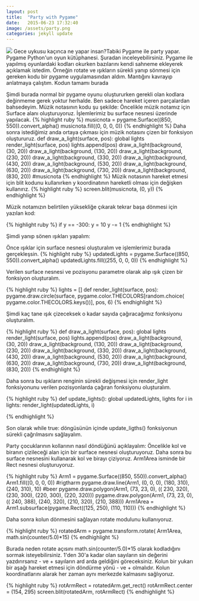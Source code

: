 ```yaml
---
layout: post
title:  "Party with Pygame"
date:   2015-06-23 17:32:40
image: /assets/party.png
categories: jekyll update
---
```

<img src="{{ page.image }}">
Gece uykusu kaçınca ne yapar insan?Tabiki Pygame ile party yapar. Pygame Python'un oyun kütüphanesi. Şuradan inceleyebilirsiniz. Pygame ile yapılmış oyunlardaki kodları okurken bazılarını kendi sahneme ekleyerek açıklamak istedim. Örneğin rotate ve ışıkların sürekli yanıp sönmesi için gereken kodu bir pygame uygulamasından aldım. Mantığını kavrayıp anlatmaya çalıştım. Kodun tamamı burada

Şimdi burada normal bir pygame oyunu oluştururken gerekli olan kodlara değinmeme gerek yoktur herhalde. Ben sadece hareket içeren parçalardan bahsedeyim. Müzik notasının kodu şu şekilde: Öncelikle müzik notamız için Surface alanı oluşturuyoruz. İşlemlerimiz bu surface nesnesi üzerinde yapılacak.
{% highlight ruby %}
musicnota = pygame.Surface((850, 550)).convert_alpha()
musicnota.fill((0, 0, 0, 0))
{% endhighlight %}
Daha sonra istediğimiz anda ortaya çıkması için müzik notasını çizen bir fonksiyon oluştururuz.
def draw_a_light(surface, pos):
	global lights
	render_light(surface, pos)
	lights.append(pos)
draw_a_light(background, (30, 20))
draw_a_light(background, (130, 20))
draw_a_light(background, (230, 20))
draw_a_light(background, (330, 20))
draw_a_light(background, (430, 20))
draw_a_light(background, (530, 20))
draw_a_light(background, (630, 20))
draw_a_light(background, (730, 20))
draw_a_light(background, (830, 20))
#musicnota
{% endhighlight %}
Müzik notasının hareket etmesi için blit kodunu kullanırken y koordinatının hareketli olması için değişken kullanırız.
{% highlight ruby %}
 screen.blit(musicnota, (0, y))
{% endhighlight %}

Müzik notamızın belirtilen yüksekliğe çıkarak tekrar başa dönmesi için yazılan kod:

{% highlight ruby %}
if y == -300:
	y = 10
	y -= 1
{% endhighlight %}

Şimdi yanıp sönen ışıkları yapalım:

Önce ışıklar için surface nesnesi oluşturalım ve işlemlerimiz burada gerçekleşsin.
{% highlight ruby %}
updatedLights = pygame.Surface((850, 550)).convert_alpha()
updatedLights.fill((255, 0, 0, 0))
{% endhighlight %}

Verilen surface nesnesi ve pozisyonu parametre olarak alıp ışık çizen bir fonksiyon oluşturalım.

{% highlight ruby %}
lights = []
def render_light(surface, pos):
	pygame.draw.circle(surface, pygame.color.THECOLORS[random.choice(
	pygame.color.THECOLORS.keys())], pos, 6)
{% endhighlight %}

Şimdi kaç tane ışık çizeceksek o kadar sayıda çağıracağımız fonksiyonu oluşturalım.

{% highlight ruby %}
def draw_a_light(surface, pos):
	global lights
	render_light(surface, pos)
	lights.append(pos)
draw_a_light(background, (30, 20))
draw_a_light(background, (130, 20))
draw_a_light(background, (230, 20))
draw_a_light(background, (330, 20))
draw_a_light(background, (430, 20))
draw_a_light(background, (530, 20))
draw_a_light(background, (630, 20))
draw_a_light(background, (730, 20))
draw_a_light(background, (830, 20))
{% endhighlight %}

Daha sonra bu ışıkların renginin sürekli değişmesi için render_light fonksiyonunu verilen pozisyonlarda çağıran fonksiyonu oluşturalım.

{% highlight ruby %}
def update_lights():
	global updatedLights, lights
	for i in lights:
		render_light(updatedLights, i)

{% endhighlight %}

Son olarak while true: döngüsünün içinde update_ligths() fonksiyonun sürekli çağrılmasını sağlayalım.

Party çocuklarının kollarının nasıl döndüğünü açıklayalım: Öncelikle kol ve biranın çizileceği alan için bir surface nesnesi oluşturuyoruz. Daha sonra bu surface nesnesini kullanarak kol ve birayı çiziyoruz. Arm1Area isminde bir Rect nesnesi oluşturuyoruz.

{% highlight ruby %}
Arm1 = pygame.Surface((850, 550)).convert_alpha()
Arm1.fill((0, 0, 0, 0))
#rigtharm
pygame.draw.line(Arm1, (0, 0, 0), (180, 310), (240, 310), 10)
#beer
pygame.draw.polygon(Arm1, (73, 23, 0), ((
230, 320), (230, 300), (220, 300), (220, 320)))
pygame.draw.polygon(Arm1, (73, 23, 0), ((
240, 388), (240, 320), (210, 320), (210, 388)))
Arm1Area = Arm1.subsurface(pygame.Rect((125, 250), (110, 110)))
{% endhighlight %}

Daha sonra kolun dönmesini sağlayan rotate modulunu kullanıyoruz.

{% highlight ruby %}
rotatedArm = pygame.transform.rotate(
Arm1Area, math.sin(counter/5.0)*15)
{% endhighlight %}

Burada neden rotate açısını math.sin(counter/5.0)*15 olarak kodladığını sormak isteyebilirsiniz. 1'den 30'a kadar olan sayıların sin değerini yazdırırsanız - ve + sayıların ard arda geldiğini göreceksiniz. Kolun bir yukarı bir aşağı hareket etmesi için döndürme yönü - ve + olmalıdır. Kolun koordinatlarını alarak her zaman aynı merkezde kalmasını sağlıyoruz.

{% highlight ruby %}
rotArmRect = rotatedArm.get_rect()
rotArmRect.center = (154, 295)
screen.blit(rotatedArm, rotArmRect)
{% endhighlight %}
